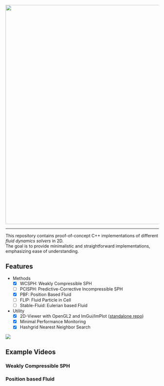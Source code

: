 <p align="center">
  <img width="720" src="https://github.com/nikolausrauch/2D-fluids/assets/13553309/bc70e90a-3ee0-41e4-919b-a72b3801be02" />
</p>

---

This repository contains proof-of-concept C++ implementations of different *fluid dynamics solvers* in 2D.   
The goal is to provide minimalistic and straightforward implementations, emphasizing ease of understanding.

## Features

- Methods
  - [x] WCSPH: Weakly Compressible SPH
  - [ ] PCISPH: Predictive-Corrective Incompressible SPH
  - [x] PBF: Position Based Fluid
  - [ ] FLIP: Fluid Particle in Cell
  - [ ] Stable-Fluid: Eulerian based Fluid
- Utility
  - [x] 2D-Viewer with OpenGL2 and ImGui/ImPlot ([standalone repo](https://github.com/nikolausrauch/2D-viewer))
  - [x] Minimal Performance Monitoring
  - [x] Hashgrid Nearest Neighbor Search

![](https://github.com/nikolausrauch/2D-fluids/assets/13553309/07f62134-527b-4739-9c0e-bf37a33c0fd7)

## Example Videos

### Weakly Compressible SPH
[](https://github.com/nikolausrauch/2D-fluids/assets/13553309/049fe374-c74d-4f43-a7ef-ee37c0057b6f)

### Position based Fluid
[](https://github.com/nikolausrauch/2D-fluid/assets/13553309/6eebf922-983f-478a-ba2a-74a55d1feeef)
